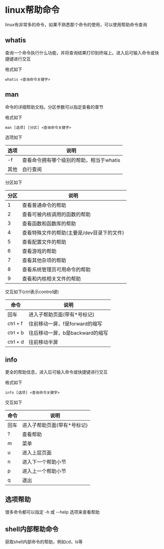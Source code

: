 # linux帮助命令
linux有非常多的命令，如果不熟悉那个命令的使用，可以使用帮助命令查询


## whatis
查询一个命令执行什么功能，并将查询结果打印到终端上。进入后可输入命令或快捷键进行交互

格式如下
```
whatis <查询命令关键字>
```


## man
命令的详细帮助文档，分区参数可以指定查看的章节

格式如下
```
man [选项] [分区] <查询命令关键字>
```

选项如下

|选项 | 说明 |
|--- |---|
|-f | 查看命令拥有哪个级别的帮助，相当于whatis |
|其他 | 自行查阅 |

分区如下

|分区 | 说明 |
|--- |---|
|1 | 查看普通命令的帮助 |
|2 | 查看可被内核调用的函数的帮助 |
|3 | 查看函数和函数库的帮助 |
|4 | 查看特殊文件的帮助(主要是/dev目录下的文件) |
|5 | 查看配置文件的帮助 |
|6 | 查看游戏的帮助 |
|7 | 查看其他杂项的帮助 |
|8 | 查看系统管理员可用命令的帮助 |
|9 | 查看和内核相关文件的帮助 |

交互如下(ctrl表示control键)

|命令 | 说明 |
|--- |---|
|回车| 进入子帮助页面(带有*号标记) |
|ctrl + f | 往前移动一屏，f是forward的缩写 |
|ctrl + b | 往后移动一屏，b是backward的缩写 |
|ctrl + d | 往前移动半屏 |


## info 
更全的帮助信息，进入后可输入命令或快捷键进行交互

格式如下
```
info [选项] <查询命令关键字>
```

交互如下

|命令 | 说明 |
|--- |---|
|回车| 进入子帮助页面(带有*号标记) |
|? | 查看帮助 |
|m | 菜单 |
|u | 进入上层页面 |
|n | 进入下一个帮助小节 |
|p | 进入上一个帮助小节 |
|q | 退出 |



## 选项帮助
很多命令都可以指定 -h 或 --help 选项来查看帮助


## shell内部帮助命令
获取shell内部命令的帮助，例如cd，ls等


